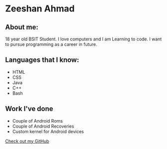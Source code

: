 # Zeeshan Ahmad

## About me:

18 year old BSIT Student. I love computers and I am Learning to code. I want to pursue programming as a career in future. 

## Languages that I know:

- HTML
- CSS
- Java
- C++
- Bash

## Work I've done

- Couple of Android Roms
- Couple of Android Recoveries
- Custom kernel for Android devices

[Check out my GitHub](https://github.com/itexpert120)

